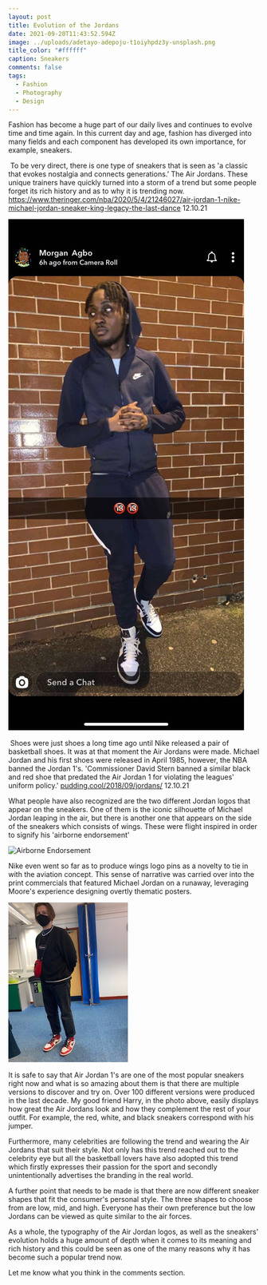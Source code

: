 ```yaml
---
layout: post
title: Evolution of the Jordans
date: 2021-09-20T11:43:52.594Z
image: ../uploads/adetayo-adepoju-t1oiyhpdz3y-unsplash.png
title_color: "#ffffff"
caption: Sneakers
comments: false
tags:
  - Fashion
  - Photography
  - Design
---
```

Fashion has become a huge part of our daily lives and continues to evolve time and time again. In this current day and age, fashion has diverged into many fields and each component has developed its own importance, for example, sneakers.

 To be very direct, there is one type of sneakers that is seen as 'a classic that evokes nostalgia and connects generations.’ The Air Jordans. These unique trainers have quickly turned into a storm of a trend but some people forget its rich history and as to why it is trending now. <https://www.theringer.com/nba/2020/5/4/21246027/air-jordan-1-nike-michael-jordan-sneaker-king-legacy-the-last-dance> 12.10.21

![](../uploads/img_6335.png)

 Shoes were just shoes a long time ago until Nike released a pair of basketball shoes. It was at that moment the Air Jordans were made. Michael Jordan and his first shoes were released in April 1985, however, the NBA banned the Jordan 1's. 'Commissioner David Stern banned a similar black and red shoe that predated the Air Jordan 1 for violating the leagues' uniform policy.' [pudding.cool/2018/09/jordans/](pudding.cool/2018/09/jordans/) 12.10.21

What people have also recognized are the two different Jordan logos that appear on the sneakers. One of them is the iconic silhouette of Michael Jordan leaping in the air, but there is another one that appears on the side of the sneakers which consists of wings. These were flight inspired in order to signify his 'airborne endorsement'

![](../uploads/adrian-hernandez-az3rdxelcwu-unsplash.png "Airborne Endorsement")

Nike even went so far as to produce wings logo pins as a novelty to tie in with the aviation concept. This sense of narrative was carried over into the print commercials that featured Michael Jordan on a runaway, leveraging Moore's experience designing overtly thematic posters.

![](../uploads/thumbnail_img_6325.png "Drip Sense")

It is safe to say that Air Jordan 1's are one of the most popular sneakers right now and what is so amazing about them is that there are multiple versions to discover and try on. Over 100 different versions were produced in the last decade. My good friend Harry, in the photo above,  easily displays how great the Air Jordans look and how they complement the rest of your outfit. For example, the red, white, and black sneakers correspond with his jumper. 

Furthermore, many celebrities are following the trend and wearing the Air Jordans that suit their style. Not only has this trend reached out to the celebrity eye but all the basketball lovers have also adopted this trend which firstly expresses their passion for the sport and secondly unintentionally advertises the branding in the real world.

A further point that needs to be made is that there are now different sneaker shapes that fit the consumer's personal style. The three shapes to choose from are low, mid, and high. Everyone has their own preference but the low Jordans can be viewed as quite similar to the air forces.

As a whole, the typography of the Air Jordan logos, as well as the sneakers' evolution holds a huge amount of depth when it comes to its meaning and rich history and this could be seen as one of the many reasons why it has become such a popular trend now.

Let me know what you think in the comments section.